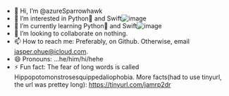 - 👋 Hi, I’m @azureSparrowhawk
- 👀 I’m interested in Python🐍 and Swift![image](https://github.com/user-attachments/assets/621eb6ab-585a-4def-a60b-ba5c8068b9b3)
- 🌱 I’m currently learning Python🐍 and Swift![image](https://github.com/user-attachments/assets/621eb6ab-585a-4def-a60b-ba5c8068b9b3)
- 💞️ I’m looking to collaborate on nothing.
- 📫 How to reach me: Preferably, on Github. Otherwise, email jasper.ohue@icloud.com.
- 😄 Pronouns: ...he/him/hi/hehe
- ⚡ Fun fact: The fear of long words is called Hippopotomonstrosesquippedaliophobia. More facts(had to use tinyurl, the url was prettey long): https://tinyurl.com/jamrp2dr

<!---
azureSparrowhawk/azureSparrowhawk is a ✨ special ✨ repository because its `README.md` (this file) appears on your GitHub profile.
You can click the Preview link to take a look at your changes.
--->
